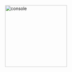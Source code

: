 # <p align="center">
<img align="center" width="200" height="200" src="BookReviewApp/images/models.png" alt="console">
</p>
